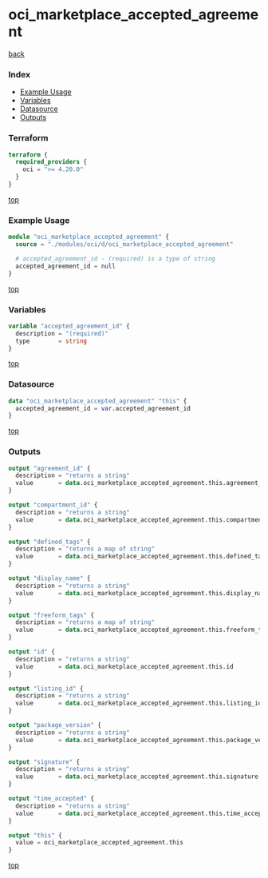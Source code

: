 # oci_marketplace_accepted_agreement

[back](../oci.md)

### Index

- [Example Usage](#example-usage)
- [Variables](#variables)
- [Datasource](#datasource)
- [Outputs](#outputs)

### Terraform

```terraform
terraform {
  required_providers {
    oci = ">= 4.20.0"
  }
}
```

[top](#index)

### Example Usage

```terraform
module "oci_marketplace_accepted_agreement" {
  source = "./modules/oci/d/oci_marketplace_accepted_agreement"

  # accepted_agreement_id - (required) is a type of string
  accepted_agreement_id = null
}
```

[top](#index)

### Variables

```terraform
variable "accepted_agreement_id" {
  description = "(required)"
  type        = string
}
```

[top](#index)

### Datasource

```terraform
data "oci_marketplace_accepted_agreement" "this" {
  accepted_agreement_id = var.accepted_agreement_id
}
```

[top](#index)

### Outputs

```terraform
output "agreement_id" {
  description = "returns a string"
  value       = data.oci_marketplace_accepted_agreement.this.agreement_id
}

output "compartment_id" {
  description = "returns a string"
  value       = data.oci_marketplace_accepted_agreement.this.compartment_id
}

output "defined_tags" {
  description = "returns a map of string"
  value       = data.oci_marketplace_accepted_agreement.this.defined_tags
}

output "display_name" {
  description = "returns a string"
  value       = data.oci_marketplace_accepted_agreement.this.display_name
}

output "freeform_tags" {
  description = "returns a map of string"
  value       = data.oci_marketplace_accepted_agreement.this.freeform_tags
}

output "id" {
  description = "returns a string"
  value       = data.oci_marketplace_accepted_agreement.this.id
}

output "listing_id" {
  description = "returns a string"
  value       = data.oci_marketplace_accepted_agreement.this.listing_id
}

output "package_version" {
  description = "returns a string"
  value       = data.oci_marketplace_accepted_agreement.this.package_version
}

output "signature" {
  description = "returns a string"
  value       = data.oci_marketplace_accepted_agreement.this.signature
}

output "time_accepted" {
  description = "returns a string"
  value       = data.oci_marketplace_accepted_agreement.this.time_accepted
}

output "this" {
  value = oci_marketplace_accepted_agreement.this
}
```

[top](#index)
